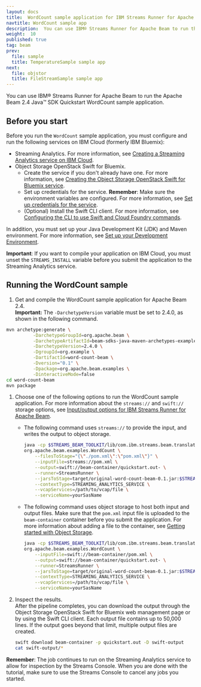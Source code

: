 ```yaml
---
layout: docs
title:  WordCount sample application for IBM Streams Runner for Apache Beam
navtitle: WordCount sample app
description:  You can use IBM® Streams Runner for Apache Beam to run the Apache Beam 2.4 Java™ SDK Quickstart WordCount sample application.
weight:  10
published: true
tag: beam
prev:
  file: sample
  title: TemperatureSample sample app
next:
  file: objstor
  title: FileStreamSample sample app
---
```


You can use IBM® Streams Runner for Apache Beam to run the Apache Beam 2.4 Java™ SDK Quickstart WordCount sample application.

## Before you start

Before you run the `WordCount` sample application, you must configure and run the following services on IBM Cloud (formerly IBM Bluemix):

- Streaming Analytics. For more information, see [Creating a Streaming Analytics service on IBM Cloud](../../../beamrunner-2b-sas/#creating-a-streaming-analytics-service-on-bluemix).
- Object Storage OpenStack Swift for Bluemix.
   - Create the service if you don't already have one. For more information, see [Creating the Object Storage OpenStack Swift for Bluemix service](../io/#creating-the-object-storage-openstack-swift-for-bluemix-service).
   - Set up credentials for the service. **Remember**: Make sure the environment variables are configured. For more information, see [Set up credentials for the service](../io/#setting-up-credentials-for-the-service).
   - (Optional) Install the Swift CLI client. For more information, see [Configuring the CLI to use Swift and Cloud Foundry commands](https://console.bluemix.net/docs/services/ObjectStorage/os_configuring.html).

In addition, you must set up your Java Development Kit (JDK) and Maven environment. For more information, see [Set up your Development Environment](https://beam.apache.org/get-started/quickstart-java/#set-up-your-development-environment).

**Important**: If you want to compile your application on IBM Cloud, you must unset the `STREAMS_INSTALL` variable before you submit the application to the Streaming Analytics service.

## Running the WordCount sample

1. Get and compile the WordCount sample application for Apache Beam 2.4.  
    **Important:** The `-DarchetypeVersion` variable must be set to 2.4.0, as shown in the following command.

  ```bash
  mvn archetype:generate \
            -DarchetypeGroupId=org.apache.beam \
            -DarchetypeArtifactId=beam-sdks-java-maven-archetypes-examples \
            -DarchetypeVersion=2.4.0 \
            -DgroupId=org.example \
            -DartifactId=word-count-beam \
            -Dversion="0.1" \
            -Dpackage=org.apache.beam.examples \
            -DinteractiveMode=false
  cd word-count-beam
  mvn package
  ```

1. Choose one of the following options to run the WordCount sample application. For more information about the `streams://` and `swift://` storage options, see [Input/output options for IBM Streams Runner for Apache Beam](../io/).

    - The following command uses `streams://` to provide the input, and writes the output to object storage.

      ```bash
      java -cp $STREAMS_BEAM_TOOLKIT/lib/com.ibm.streams.beam.translation.jar:target/original-word-count-beam-0.1.jar \
      org.apache.beam.examples.WordCount \
          --filesToStage="{\"./pom.xml\":\"pom.xml\"}" \
          --inputFile=streams://pom.xml \
          --output=swift://beam-container/quickstart.out- \
          --runner=StreamsRunner \
          --jarsToStage=target/original-word-count-beam-0.1.jar:$STREAMS_BEAM_TOOLKIT/lib/com.ibm.streams.beam.sdk.jar \
          --contextType=STREAMING_ANALYTICS_SERVICE \
          --vcapServices=/path/to/vcap/file \
          --serviceName=yourSasName
      ```

    - The following command uses object storage to host both input and output files. Make sure that the `pom.xml` input file is uploaded to the `beam-container` container before you submit the application. For more information about adding a file to the container, see [Getting started with Object Storage](https://console.bluemix.net/docs/services/ObjectStorage/index.html).

      ```bash
      java -cp $STREAMS_BEAM_TOOLKIT/lib/com.ibm.streams.beam.translation.jar:target/original-word-count-beam-0.1.jar \
      org.apache.beam.examples.WordCount \
          --inputFile=swift://beam-container/pom.xml \
          --output=swift://beam-container/quickstart.out- \
          --runner=StreamsRunner \
          --jarsToStage=target/original-word-count-beam-0.1.jar:$STREAMS_BEAM_TOOLKIT/lib/com.ibm.streams.beam.sdk.jar \
          --contextType=STREAMING_ANALYTICS_SERVICE \
          --vcapServices=/path/to/vcap/file \
          --serviceName=yourSasName
      ```

1. Inspect the results.  
    After the pipeline completes, you can download the output through the Object Storage OpenStack Swift for Bluemix web management page or by using the Swift CLI client. Each output file contains up to 50,000 lines. If the output goes beyond that limit, multiple output files are created.

    ```bash
    swift download beam-container -p quickstart.out -D swift-output
    cat swift-output/*
    ```

 **Remember**: The job continues to run on the Streaming Analytics service to allow for inspection by the Streams Console. When you are done with the tutorial, make sure to use the Streams Console to cancel any jobs you started.
